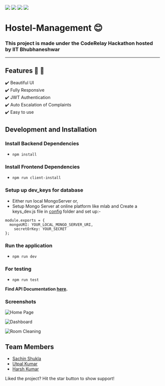 <img src="https://img.shields.io/badge/MongoDB-4EA94B?style=for-the-badge&logo=mongodb&logoColor=white"> <img src="https://img.shields.io/badge/Express.js-404D59?style=for-the-badge"> <img src="https://img.shields.io/badge/React-20232A?style=for-the-badge&logo=react&logoColor=61DAFB"> <img src="https://img.shields.io/badge/Node.js-43853D?style=for-the-badge&logo=node.js&logoColor=white">

# Hostel-Management :blush:

### This project is made under the CodeRelay Hackathon hosted by IIT Bhubhaneshwar 

<hr> 

## Features :rocket: :vulcan_salute:
:heavy_check_mark: Beautiful UI <br>
:heavy_check_mark: Fully Responsive <br>
:heavy_check_mark: JWT Authentication <br>
:heavy_check_mark: Auto Escalation of Complaints <br>
:heavy_check_mark:  Easy to use <br>


## Development and Installation

### Install Backend Dependencies
- `npm install`

### Install Frontend Dependencies
- `npm run client-install`

### Setup up dev_keys for database
- Either run local MongoServer or,
- Setup Mongo Server at online platform like mlab and Create a keys_dev.js file in [config](https://github.com/starkblaze01/Hostel-Management/tree/master/config) folder and set up:-
``` 
module.exports = {
  mongoURI: YOUR_LOCAL_MONGO_SERVER_URI,
	secretOrKey: YOUR_SECRET
}; 
```
### Run the application
- `npm run dev`

### For testing
- `npm run test`

**Find API Documentation [here](https://github.com/starkblaze01/Hostel-Management/blob/master/API_Endpoints.md).**

### Screenshots

![Home Page](https://github.com/starkblaze01/Hostel-Management/blob/Docs/home.png)

![Dashboard](https://github.com/starkblaze01/Hostel-Management/blob/Docs/dashboard.png)

![Room Cleaning](https://github.com/starkblaze01/Hostel-Management/blob/Docs/room%20cleaning.png)


## Team Members
- [Sachin Shukla](https://github.com/Sachin4219)
- [Utpal Kumar](https://github.com/Utpalk904)
- [Harsh Kumar](https://github.com/harshk461)


Liked the project? Hit the star button to show support!


